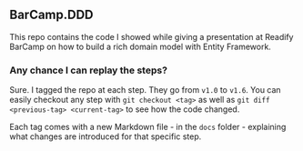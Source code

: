 ## BarCamp.DDD

This repo contains the code I showed while giving a presentation at Readify BarCamp on how to build a rich domain model with Entity Framework.

### Any chance I can replay the steps?

Sure. I tagged the repo at each step.
They go from `v1.0` to `v1.6`. You can easily checkout any step with `git checkout <tag>` as well as `git diff <previous-tag> <current-tag>` to see how the code changed.

Each tag comes with a new Markdown file - in the `docs` folder - explaining what changes are introduced for that specific step.